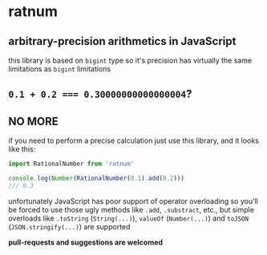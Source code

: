 # ratnum
arbitrary-precision arithmetics in JavaScript
---

this library is based on `bigint` type so it's precision has virtually the same limitations as `bigint` limitations

## `0.1 + 0.2 === 0.30000000000000004`?
NO MORE
---
if you need to perform a precise calculation just use this library, and it looks like this:
``` TypeScript
import RationalNumber from 'ratnum'

console.log(Number(RationalNumber(0.1).add(0.2)))
/// 0.3
```

unfortunately JavaScript has poor support of operator overloading so you'll be forced to use those ugly methods like `.add`, `.substract`, etc., but simple overloads like `.toString` (`String(...)`), `valueOf` (`Number(...)`) and `toJSON` (`JSON.stringify(...)`) are supported

**pull-requests and suggestions are welcomed**
